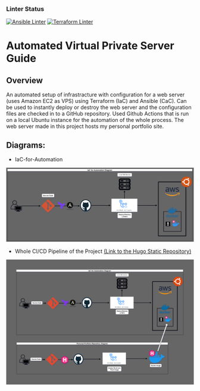 ### Linter Status
[![Ansible Linter](https://github.com/KevJimenez/IaC-for-Automation/actions/workflows/ansiblelint.yml/badge.svg)](https://github.com/KevJimenez/IaC-for-Automation/actions/workflows/ansiblelint.yml)
[![Terraform Linter](https://github.com/KevJimenez/IaC-for-Automation/actions/workflows/tflint.yml/badge.svg)](https://github.com/KevJimenez/IaC-for-Automation/actions/workflows/tflint.yml)


# Automated Virtual Private Server Guide
## Overview
An automated setup of infrastracture with configuration for a web server (uses Amazon EC2 as VPS) using Terraform (IaC) and Ansible (CaC). Can be used to instantly deploy or destroy the web server and the configuration files are checked in to a GitHub repository. Used Github Actions that is run on a local Ubuntu instance for the automation of the whole process. The web server made in this project hosts my personal portfolio site.

## Diagrams:
- IaC-for-Automation

![iac](/images/iac.png)

- Whole CI/CD Pipeline of the Project [(Link to the Hugo Static Repository)](https://github.com/KevJimenez/Hugo-Static)

![whole](/images/whole.png)



